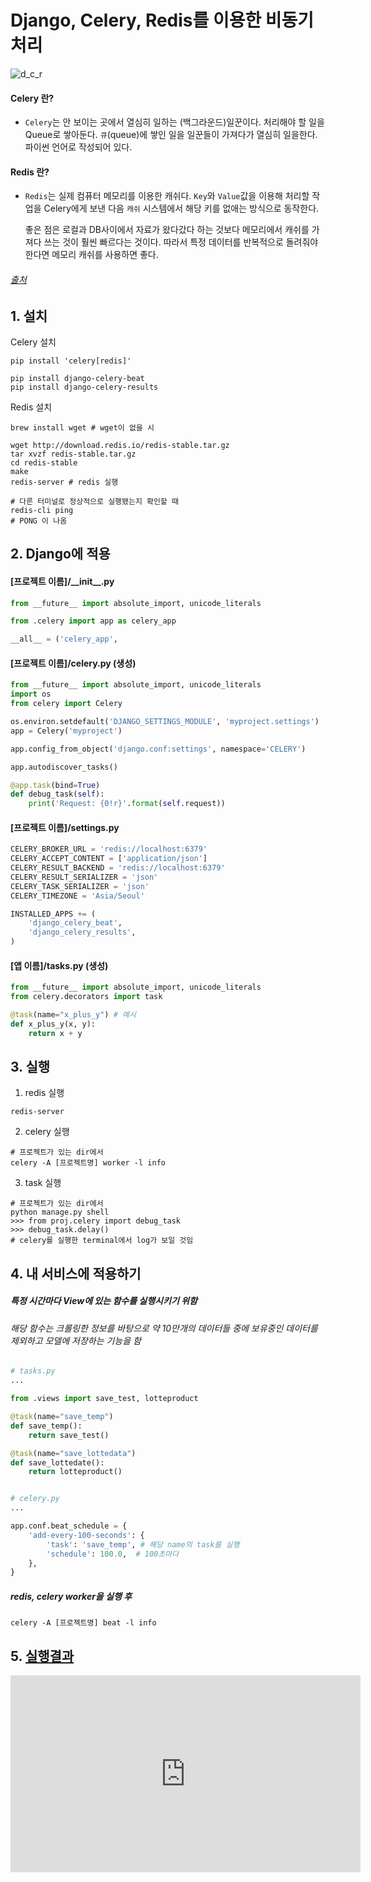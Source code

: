 # Django, Celery, Redis를 이용한 비동기처리

![d_c_r](https://user-images.githubusercontent.com/26461307/96726540-0a8b2480-13ed-11eb-9241-0fda130421ec.png)

#### Celery 란?
- `Celery`는 안 보이는 곳에서 열심히 일하는 (백그라운드)일꾼이다. 처리해야 할 일을 Queue로 쌓아둔다. `큐`(queue)에 쌓인 일을 일꾼들이 가져다가 열심히 일을한다. 파이썬 언어로 작성되어 있다.
#### Redis 란?
- `Redis`는 실제 컴퓨터 메모리를 이용한 캐쉬다. `Key`와 `Value`값을 이용해 처리할 작업을 Celery에게 보낸 다음 `캐쉬` 시스템에서 해당 키를 없애는 방식으로 동작한다.

  좋은 점은 로컬과 DB사이에서 자료가 왔다갔다 하는 것보다 메모리에서 캐쉬를 가져다 쓰는 것이 훨씬 빠르다는 것이다. 따라서 특정 데이터를 반복적으로 돌려줘야 한다면 메모리 캐쉬를 사용하면 좋다.
###### [출처](https://whatisthenext.tistory.com/127)



## 1. 설치
Celery 설치
``` terminal
pip install 'celery[redis]'

pip install django-celery-beat
pip install django-celery-results
```

Redis 설치
``` termianl
brew install wget # wget이 없을 시

wget http://download.redis.io/redis-stable.tar.gz
tar xvzf redis-stable.tar.gz
cd redis-stable
make
redis-server # redis 실행

# 다른 터미널로 정상적으로 실행됐는지 확인할 때
redis-cli ping
# PONG 이 나옴
```

## 2. Django에 적용
#### [프로젝트 이름]/_\_init__.py
``` python
from __future__ import absolute_import, unicode_literals

from .celery import app as celery_app

__all__ = ('celery_app',
```

#### [프로젝트 이름]/celery.py (생성)
``` python
from __future__ import absolute_import, unicode_literals
import os
from celery import Celery

os.environ.setdefault('DJANGO_SETTINGS_MODULE', 'myproject.settings')
app = Celery('myproject')

app.config_from_object('django.conf:settings', namespace='CELERY')

app.autodiscover_tasks()

@app.task(bind=True)
def debug_task(self):
    print('Request: {0!r}'.format(self.request))
```

#### [프로젝트 이름]/settings.py
``` python
CELERY_BROKER_URL = 'redis://localhost:6379'
CELERY_ACCEPT_CONTENT = ['application/json']
CELERY_RESULT_BACKEND = 'redis://localhost:6379'
CELERY_RESULT_SERIALIZER = 'json'
CELERY_TASK_SERIALIZER = 'json'
CELERY_TIMEZONE = 'Asia/Seoul'

INSTALLED_APPS += (
    'django_celery_beat',
    'django_celery_results',
)
```

#### [앱 이름]/tasks.py (생성)
``` python
from __future__ import absolute_import, unicode_literals
from celery.decorators import task

@task(name="x_plus_y") # 예시
def x_plus_y(x, y):
    return x + y
```


## 3. 실행
1. redis 실행
``` terminal
redis-server
```
2. celery 실행
``` terminal
# 프로젝트가 있는 dir에서
celery -A [프로젝트명] worker -l info
```
3. task 실행
``` terminal
# 프로젝트가 있는 dir에서
python manage.py shell
>>> from proj.celery import debug_task
>>> debug_task.delay()
# celery를 실행한 terminal에서 log가 보일 것임
```


## 4. 내 서비스에 적용하기
##### 특정 시간마다 View에 있는 함수를 실행시키기 위함
###### <i>해당 함수는 크롤링한 정보를 바탕으로 약 10만개의 데이터들 중에 보유중인 데이터를 제외하고 모델에 저장하는 기능을 함 </i>
``` python
# tasks.py
...

from .views import save_test, lotteproduct

@task(name="save_temp")
def save_temp():
    return save_test()

@task(name="save_lottedata")
def save_lottedate():
    return lotteproduct()


# celery.py
...

app.conf.beat_schedule = {
    'add-every-100-seconds': {
        'task': 'save_temp', # 해당 name의 task를 실행
        'schedule': 100.0,  # 100초마다
    },
}
```
##### redis, celery worker을 실행 후
``` terminal
celery -A [프로젝트명] beat -l info
```

## 5. [실행결과](https://youtu.be/wAfYfT6tNiI)




<iframe width="560" height="315" src="https://www.youtube.com/embed/wAfYfT6tNiI" frameborder="0" allow="accelerometer; autoplay; clipboard-write; encrypted-media; gyroscope; picture-in-picture" allowfullscreen></iframe>
